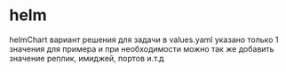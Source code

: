 # helm
helmChart вариант решения для задачи
в values.yaml указано только 1 значения для примера и при необходимости можно так же добавить значение реплик, имиджей, портов и.т.д
